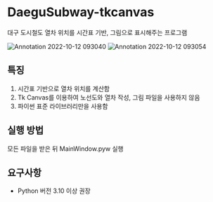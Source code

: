 # DaeguSubway-tkcanvas
대구 도시철도 열차 위치를 시간표 기반, 그림으로 표시해주는 프로그램

![Annotation 2022-10-12 093040](https://user-images.githubusercontent.com/60684821/195145393-0adf51e9-64d3-4b2a-82bc-bc8daeace67c.png)
![Annotation 2022-10-12 093054](https://user-images.githubusercontent.com/60684821/195145402-e49bfe03-c50f-4a3a-b400-3aabc09b65d8.png)

## 특징
1. 시간표 기반으로 열차 위치를 계산함
2. Tk Canvas를 이용하여 노선도와 열차 작성, 그림 파일을 사용하지 않음
3. 파이썬 표준 라이브러리만을 사용함

## 실행 방법
모든 파일을 받은 뒤 MainWindow.pyw 실행

## 요구사항
* Python 버전 3.10 이상 권장
